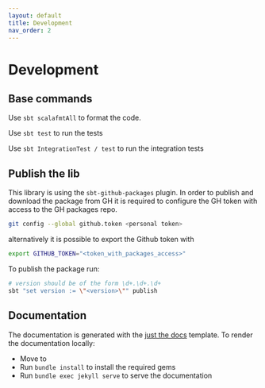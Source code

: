 ```yaml
---
layout: default
title: Development
nav_order: 2
---
```

# Development

## Base commands

Use `sbt scalafmtAll` to format the code.

Use `sbt test` to run the tests

Use `sbt IntegrationTest / test` to run the integration tests

## Publish the lib

This library is using the `sbt-github-packages` plugin.
In order to publish and download the package from GH it is required to
configure the GH token with access to the GH packages repo.

```bash
git config --global github.token <personal token>
```
alternatively it is possible to export the Github token with
```bash
export GITHUB_TOKEN="<token_with_packages_access>"
```

To publish the package run:
```bash
# version should be of the form \d+.\d+.\d+
sbt "set version := \"<version>\"" publish
```

## Documentation

The documentation is generated with the [just the docs](https://pmarsceill.github.io/just-the-docs/) template.
To render the documentation locally:
- Move to 
- Run `bundle install` to install the required gems
- Run `bundle exec jekyll serve` to serve the documentation
